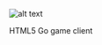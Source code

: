 ![alt text](https://raw.github.com/dawicorti/meishengo/master/lib/asset/title.png "meishengo")

  HTML5 Go game client


